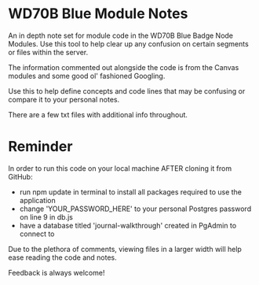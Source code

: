 # WD70B Blue Module Notes

An in depth note set for module code in the WD70B Blue Badge Node Modules. Use this tool to help clear up any confusion on certain segments or files within the server.

The information commented out alongside the code is from the Canvas modules and some good ol' fashioned Googling. 

Use this to help define concepts and code lines that may be confusing or compare it to your personal notes.

There are a few txt files with additional info throughout.


# Reminder 

In order to run this code on your local machine AFTER cloning it from GitHub:
  - run npm update in terminal to install all packages required to use the application
  - change 'YOUR_PASSWORD_HERE' to your personal Postgres password on line 9 in db.js
  - have a database titled 'journal-walkthrough' created in PgAdmin to connect to

Due to the plethora of comments, viewing files in a larger width will help ease reading the code and notes. 

Feedback is always welcome!
